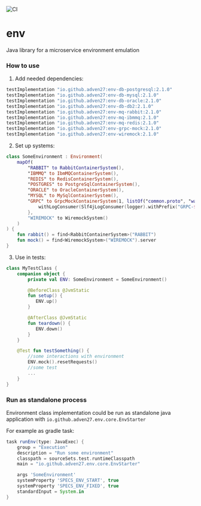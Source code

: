 ![CI](https://github.com/Adven27/env/workflows/CI/badge.svg)
# env
Java library for a microservice environment emulation


### How to use
1. Add needed dependencies:
```groovy
testImplementation "io.github.adven27:env-db-postgresql:2.1.0"
testImplementation "io.github.adven27:env-db-mysql:2.1.0"
testImplementation "io.github.adven27:env-db-oracle:2.1.0"
testImplementation "io.github.adven27:env-db-db2:2.1.0"
testImplementation "io.github.adven27:env-mq-rabbit:2.1.0"
testImplementation "io.github.adven27:env-mq-ibmmq:2.1.0"
testImplementation "io.github.adven27:env-mq-redis:2.1.0"
testImplementation "io.github.adven27:env-grpc-mock:2.1.0"
testImplementation "io.github.adven27:env-wiremock:2.1.0"
```
2. Set up systems:
```kotlin
class SomeEnvironment : Environment(
    mapOf(
        "RABBIT" to RabbitContainerSystem(),
        "IBMMQ" to IbmMQContainerSystem(),
        "REDIS" to RedisContainerSystem(),
        "POSTGRES" to PostgreSqlContainerSystem(),
        "ORACLE" to OracleContainerSystem(),
        "MYSQL" to MySqlContainerSystem(),
        "GRPC" to GrpcMockContainerSystem(1, listOf("common.proto", "wallet.proto")).apply {
            withLogConsumer(Slf4jLogConsumer(logger).withPrefix("GRPC-$serviceId"))
        },
        "WIREMOCK" to WiremockSystem()
    )
) {
    fun rabbit() = find<RabbitContainerSystem>("RABBIT")
    fun mock() = find<WiremockSystem>("WIREMOCK").server
}
```      
3. Use in tests:
```kotlin 
class MyTestClass {
    companion object {
        private val ENV: SomeEnvironment = SomeEnvironment() 

        @BeforeClass @JvmStatic 
        fun setup() {
           ENV.up()
        }

        @AfterClass @JvmStatic 
        fun teardown() {
           ENV.down()
        }
    }

    @Test fun testSomething() {
        //some interactions with environment
        ENV.mock().resetRequests()
        //some test
        ...
    }
} 
```

### Run as standalone process

Environment class implementation could be run as standalone java application with `io.github.adven27.env.core.EnvStarter`

For example as gradle task:
```groovy
task runEnv(type: JavaExec) {
    group = "Execution"
    description = "Run some environment"
    classpath = sourceSets.test.runtimeClasspath
    main = "io.github.adven27.env.core.EnvStarter"

    args 'SomeEnvironment'
    systemProperty 'SPECS_ENV_START', true
    systemProperty 'SPECS_ENV_FIXED', true
    standardInput = System.in
}
``` 
